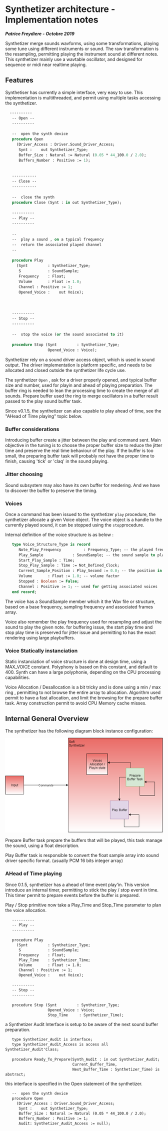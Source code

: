 # Synthetizer architecture - Implementation notes

***Patrice Freydiere - Octobre 2019***

Synthetizer merge sounds wavforms, using some transformations, playing some tune using different instruments or sound. The raw transformation is the resampling, permitting playing the instrument sound at different notes. This synthetizer mainly use a wavtable oscillator, and designed for sequence or midi near realtime playing.

## Features

Synthetiser has currently a simple interface, very easy to use. This implementation is multithreaded, and permit using multiple tasks accessing the synthetizer.

```Pascal
  ----------
   -- Open --
   ----------
   
   --  open the synth device
   procedure Open
     (Driver_Access : Driver.Sound_Driver_Access;
      Synt :    out Synthetizer_Type;
      Buffer_Size : Natural := Natural (0.05 * 44_100.0 / 2.0);
      Buffers_Number : Positive := 1);

   
   -----------
   -- Close --
   -----------
   
   --  close the synth
   procedure Close (Synt : in out Synthetizer_Type);

   ----------
   -- Play --
   ----------

   --
   --  play a sound , on a typical frequency
   --  return the associated played channel
   --

   procedure Play
     (Synt         : Synthetizer_Type;
      S            : SoundSample;
      Frequency    : Float;
      Volume       : Float := 1.0;
      Channel : Positive := 1;
      Opened_Voice :    out Voice);



   ----------
   -- Stop --
   ----------

   --  stop the voice (or the sound associated to it)

   procedure Stop (Synt         : Synthetizer_Type;
                   Opened_Voice : Voice);

```

Synthetizer rely on a sound driver access object, which is used in sound output. The driver implementation is platform specific, and needs to be allocated and closed outside the synthetizer life cycle use. 

The synthetizer `Open` , ask for a driver properly opened, and typical buffer size and number, used for playin and ahead of playing preparation. The buffer ring is needed to lean the processing time to create the merge of all sounds. Prepare buffer used the ring to merge oscillators in a buffer result passed to the play sound buffer task.

Since v0.1.5, the synthetizer can also capable to play ahead of time, see the "AHead of Time playing" topic below. 



### Buffer considerations

Introducing buffer create a jitter between the play and command sent. Main objective in the tuning is to choose the proper buffer size to reduce the jitter time and preserve the real time behaviour of the play. If the buffer is too small, the preparing buffer task will probably not have the proper time to finish, causing 'tick' or 'claq' in the sound playing.

### Jitter choosing

Sound subsystem may also have its own buffer for rendering. And we have to discover the buffer to preserve the timing. 



### Voices

Once a command has been issued to the synthetizer `play` procedure, the synthetizer allocate a given Voice object. The voice object is a handle to the currently played sound, it can be stopped using the `stop`procedure. 

Internal definition of the voice structure is as below :

```pascal
   type Voice_Structure_Type is record
      Note_Play_Frequency          : Frequency_Type; -- the played frequency
      Play_Sample             : SoundSample; -- the sound sample to play
      Start_Play_Sample : Time;
      Stop_Play_Sample : Time := Not_Defined_Clock;
      Current_Sample_Position : Play_Second := 0.0; -- the position in second
      Volume       : Float := 1.0; -- volume factor
      Stopped : Boolean := False;
      Channel : Positive := 1; -- used for getting associated voices
   end record;
```

The voice has a SoundSample member which it the Wav file or structure, based on a base frequency, sampling frequency and associated frames array. 

Voice also remember the play frequency used for resampling and adjust the sound to play the given note. for buffering issue, the start play time and stop play time is preserved for jitter issue and permitting to has the exact rendering using large playbuffers.

### Voice Statically instanciation

Static instanciation of voice structure is done at design time, using a MAX_VOICE constant. Polyphony is based on this constant, and default to 400. Synth can have a large polyphonie, depending on the CPU processing capabilities. 

Voice Allocation / Desallocation is a bit tricky and is done using a min / max ring , permitting to not browse the entire array to allocation. Algorithm used permit to have a fast allocation, and limit the browsing for the prepare buffer task. Array construction permit to avoid CPU Memory cache misses. 



## Internal General Overview



The synthetizer has the following diagram block instance configuration:



 ![](schema.png)

Prepare Buffer task prepare the buffers that will be played, this task manage the sound, using a float description. 

Play Buffer task is responsible to convert the float sample array into sound driver specific format. (usually PCM 16 bits integer array)



### AHead of Time playing

Since 0.1.5, synthetizer has a ahead of time event play'in. This version introduce an internal timer, permitting to stick the play / stop event in time. This timer permit to prepare events before the buffer is prepared. 

Play / Stop primitive now take a Play_Time and Stop_Time parameter to plan the voice allocation.

```
   ----------
   -- Play --
   ----------
  
   procedure Play
     (Synt         : Synthetizer_Type;
      S            : SoundSample;
      Frequency    : Float;
      Play_Time    : Synthetizer_Time;
      Volume       : Float := 1.0;
      Channel : Positive := 1;
      Opened_Voice :    out Voice);

   ----------
   -- Stop --
   ----------

   procedure Stop (Synt         : Synthetizer_Type;
                   Opened_Voice : Voice;
                   Stop_Time     : Synthetizer_Time);
```

a Synthetizer Audit Interface is setup to be aware of the next sound buffer preparation.

```
   type Synthetizer_Audit is interface;
   type Synthetizer_Audit_Access is access all Synthetizer_Audit'Class;

   procedure Ready_To_Prepare(Synth_Audit : in out Synthetizer_Audit;
                              Current_Buffer_Time,
                              Next_Buffer_Time : Synthetizer_Time) is abstract;

```

this interface is specified in the Open statement of the synthetizer.

```
   --  open the synth device
   procedure Open
     (Driver_Access : Driver.Sound_Driver_Access;
      Synt :    out Synthetizer_Type;
      Buffer_Size : Natural := Natural (0.05 * 44_100.0 / 2.0);
      Buffers_Number : Positive := 1;
      Audit: Synthetizer_Audit_Access := null);
```

